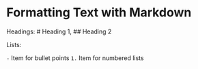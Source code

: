 # Formatting Text with Markdown

Headings: # Heading 1, ## Heading 2

Lists:

`-` Item for bullet points
`1.` Item for numbered lists
